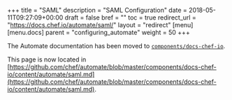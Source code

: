 +++
title = "SAML"
description = "SAML Configuration"
date = 2018-05-11T09:27:09+00:00
draft = false
bref = ""
toc = true
redirect_url = "https://docs.chef.io/automate/saml/"
layout = "redirect"
[menu]
  [menu.docs]
    parent = "configuring_automate"
    weight = 50
+++

The Automate documentation has been moved to [`components/docs-chef-io`](https://github.com/chef/automate/blob/master/components/docs-chef-io/).

This page is now located in [https://github.com/chef/automate/blob/master/components/docs-chef-io/content/automate/saml.md](https://github.com/chef/automate/blob/master/components/docs-chef-io/content/automate/saml.md).
